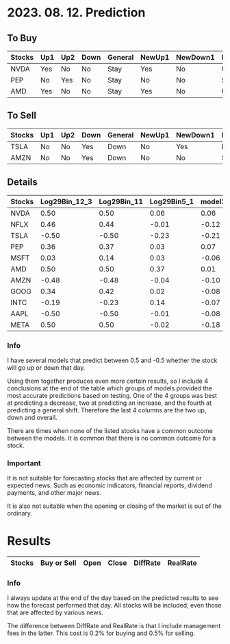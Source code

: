 # 2023. 08. 12. Prediction

## To Buy
| Stocks | Up1 | Up2 | Down | General | NewUp1 | NewDown1 | NewGeneral |
| ------ | ------ | ------ | ------ | ------ | ------ | ------ | ------ |
| NVDA| Yes | No | No | Stay | Yes | No | Up | 
| PEP | No | Yes | No | Stay | No | No | Stay | 
| AMD | Yes | No | No | Stay | Yes | No | Up | 



## To Sell
| Stocks | Up1 | Up2 | Down | General | NewUp1 | NewDown1 | NewGeneral |
| ------ | ------ | ------ | ------ | ------ | ------ | ------ | ------ |
| TSLA | No | No | Yes | Down | No | Yes | Down | 
| AMZN | No | No | Yes | Down | No | No | Stay | 


## Details
| Stocks | Log29Bin_12_3 | Log29Bin_11 | Log29Bin5_1 | model3 | model4 | model5 | modelNew3 | modelNew5 | Log29_34_384_Bin1_2 | Log29_34_384_Bin1_3 | Log29_34_384_Bin1_4 | Up1 | Up2 | Down | General | NewUp1 | NewDown1 | NewGeneral |
| ------ | ------ | ------ | ------ | ------ | ------ | ------ | ------ | ------ | ------ | ------ | ------ | ------ | ------ | ------ | ------ | ------ | ------ | ------ |
| NVDA | 0.50 | 0.50 | 0.06 | 0.06 | 0.06 | -0.06 | 0.50 | 0.31 | 0.44 | 0.50 | 0.50 | Yes | No | No | Stay | Yes | No | Up | 
| NFLX | 0.46 | 0.44 | -0.01 | -0.12 | 0.04 | -0.01 | 0.50 | 0.26 | -0.45 | -0.44 | -0.50 | No | No | No | Stay | No | No | Stay | 
| TSLA | -0.50 | -0.50 | -0.23 | -0.21 | -0.06 | -0.14 | -0.50 | -0.49 | -0.04 | -0.11 | -0.48 | No | No | Yes | Down | No | Yes | Down | 
| PEP | 0.36 | 0.37 | 0.03 | 0.07 | 0.09 | 0.12 | 0.11 | -0.04 | 0.21 | 0.22 | -0.11 | No | Yes | No | Stay | No | No | Stay | 
| MSFT | 0.03 | 0.14 | 0.03 | -0.06 | 0.04 | 0.02 | 0.15 | 0.19 | -0.48 | -0.49 | -0.50 | Yes | No | No | Stay | No | No | Stay | 
| AMD | 0.50 | 0.50 | 0.37 | 0.01 | 0.10 | -0.13 | 0.50 | 0.49 | 0.50 | 0.50 | 0.50 | Yes | No | No | Stay | Yes | No | Up | 
| AMZN | -0.48 | -0.48 | -0.04 | -0.10 | -0.01 | -0.03 | -0.50 | -0.46 | 0.35 | 0.18 | -0.43 | No | No | Yes | Down | No | No | Stay | 
| GOOG | 0.34 | 0.42 | 0.02 | -0.08 | -0.01 | 0.00 | -0.38 | 0.07 | 0.28 | 0.15 | 0.17 | No | No | No | Stay | No | No | Stay | 
| INTC | -0.19 | -0.23 | 0.14 | -0.07 | 0.20 | -0.03 | 0.50 | -0.33 | 0.50 | 0.50 | 0.50 | No | No | No | Stay | No | No | Stay | 
| AAPL | -0.50 | -0.50 | -0.01 | -0.08 | 0.03 | -0.00 | 0.16 | -0.20 | -0.45 | -0.47 | -0.50 | No | No | No | Stay | No | No | Stay | 
| META | 0.50 | 0.50 | -0.02 | -0.18 | -0.05 | -0.06 | 0.50 | 0.21 | 0.20 | 0.09 | -0.16 | No | No | No | Stay | No | No | Stay | 





### Info

I have several models that predict between 0.5 and -0.5 whether the stock will go up or down that day. 

Using them together produces even more certain results, so I include 4 conclusions at the end of the table which groups of models provided the most accurate predictions based on testing. One of the 4 groups was best at predicting a decrease, two at predicting an increase, and the fourth at predicting a general shift. Therefore the last 4 columns are the two up, down and overall.

There are times when none of the listed stocks have a common outcome between the models. It is common that there is no common outcome for a stock.

### Important
It is not suitable for forecasting stocks that are affected by current or expected news. Such as economic indicators, financial reports, dividend payments, and other major news.

It is also not suitable when the opening or closing of the market is out of the ordinary.

# Results
| Stocks | Buy or Sell | Open | Close | DiffRate | RealRate |
| ------ | ------ | ------ | ------ | ------ | ------ |




### Info
I always update at the end of the day based on the predicted results to see how the forecast performed that day. All stocks will be included, even those that are affected by various news.

The difference between DiffRate and RealRate is that I include management fees in the latter. This cost is 0.2% for buying and 0.5% for selling.
